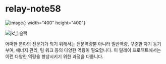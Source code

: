 # relay-note58


![image](https://github.com/user-attachments/assets/782794fa-87d0-43a7-865a-ce312f17f3c4){: width="400" height="400"}

![jk님 슬랙](https://github.com/user-attachments/assets/0c9f87f0-dfff-4c4b-8c08-8fe4c8559f60)


 어떠한 분야의 전문가가 되기 위해서는 전문역량뿐 아니라 일반역량, 꾸준한 자기 동기부여, 에너지 관리, 팀 워크 등의 다양한 역량이 필요합니다.
이 릴레이 프로젝트에서는 이런 다양한 역량을 향상시키기 위한 과정을 다룹니다.
